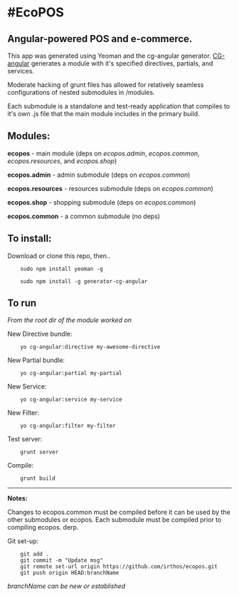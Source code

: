 #EcoPOS
======

## Angular-powered POS and e-commerce.

This app was generated using Yeoman and the cg-angular generator.
[CG-angular](https://github.com/cgross/generator-cg-angular‎) generates a module with it's specified directives, partials, and services.

Moderate hacking of grunt files has allowed for relatively seamless configurations of nested submodules in /modules.

Each submodule is a standalone and test-ready application that compiles to it's own .js file that the main module includes in the primary build.

## Modules:

**ecopos** - main module (deps on *ecopos.admin*, *ecopos.common*, *ecopos.resources*, and *ecopos.shop*)

**ecopos.admin** - admin submodule (deps on *ecopos.common*)

**ecopos.resources** - resources submodule (deps on *ecopos.common*)

**ecopos.shop** - shopping submodule (deps on *ecopos.common*)

**ecopos.common** - a common submodule (no deps)

## To install:

Download or clone this repo, then..

        sudo npm install yeoman -g

        sudo npm install -g generator-cg-angular


## To run

*From the root dir of the module worked on*

New Directive bundle:

        yo cg-angular:directive my-awesome-directive

New Partial bundle:

        yo cg-angular:partial my-partial

New Service:

        yo cg-angular:service my-service

New Filter:

        yo cg-angular:filter my-filter


Test server:

        grunt server

Compile:

        grunt build


* * *
**Notes:**

Changes to ecopos.common must be compiled before it can be used by the other submodules or ecopos. Each submodule must be compiled prior to compiling ecopos. derp.

Git set-up:

        git add .
        git commit -m "Update msg"
        git remote set-url origin https://github.com/irthos/ecopos.git
        git push origin HEAD:branchName

*branchName can be new or established*